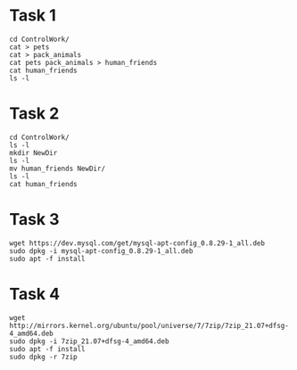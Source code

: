 # Task 1
    cd ControlWork/
    cat > pets
    cat > pack_animals
    cat pets pack_animals > human_friends
    cat human_friends
    ls -l

# Task 2
    cd ControlWork/
    ls -l
    mkdir NewDir
    ls -l
    mv human_friends NewDir/
    ls -l
    cat human_friends

# Task 3
    wget https://dev.mysql.com/get/mysql-apt-config_0.8.29-1_all.deb
    sudo dpkg -i mysql-apt-config_0.8.29-1_all.deb
    sudo apt -f install

# Task 4
    wget http://mirrors.kernel.org/ubuntu/pool/universe/7/7zip/7zip_21.07+dfsg-4_amd64.deb
    sudo dpkg -i 7zip_21.07+dfsg-4_amd64.deb
    sudo apt -f install
    sudo dpkg -r 7zip